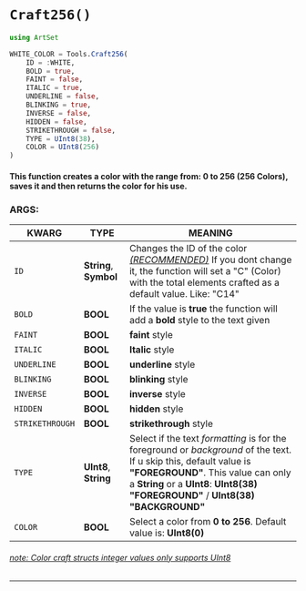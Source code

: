 # `Craft256()`

```julia
using ArtSet

WHITE_COLOR = Tools.Craft256(
    ID = :WHITE,
    BOLD = true,
    FAINT = false,
    ITALIC = true,
    UNDERLINE = false,
    BLINKING = true,
    INVERSE = false,
    HIDDEN = false,
    STRIKETHROUGH = false,
    TYPE = UInt8(38),
    COLOR = UInt8(256)
)
```

#### This function creates a color with the range from: 0 to 256 (256 Colors), saves it and then returns the color for his use.

### ARGS:

| KWARG              | TYPE     | MEANING  |
| ------------------ | -------- | -------- |
| `ID`               | **String**, **Symbol** | Changes the ID of the color <u>*(RECOMMENDED)*</u> If you dont change it, the function will set a "C" (Color) with the total elements crafted as a default value. Like: "C14" |
| `BOLD`             | **BOOL** | If the value is **true** the function will add a **bold** style to the text given
| `FAINT`            | **BOOL** | **faint** style
| `ITALIC`           | **BOOL** | **Italic** style
| `UNDERLINE`        | **BOOL** | **underline** style
| `BLINKING`         | **BOOL** | **blinking** style
| `INVERSE`          | **BOOL** | **inverse** style
| `HIDDEN`           | **BOOL** | **hidden** style
| `STRIKETHROUGH`    | **BOOL** | **strikethrough** style
| `TYPE`             | **UInt8**, **String** | Select if the text *formatting* is for the foreground or *background* of the text. If u skip this, default value is **"FOREGROUND"**. This value can only a **String** or a **UInt8**: **UInt8(38)** **"FOREGROUND"** / **UInt8(38)** **"BACKGROUND"**
| `COLOR`            | **BOOL** | Select a color from **0 to 256**. Default value is: **UInt8(0)**

###### <u>note: Color craft structs integer values only supports UInt8</u>
----